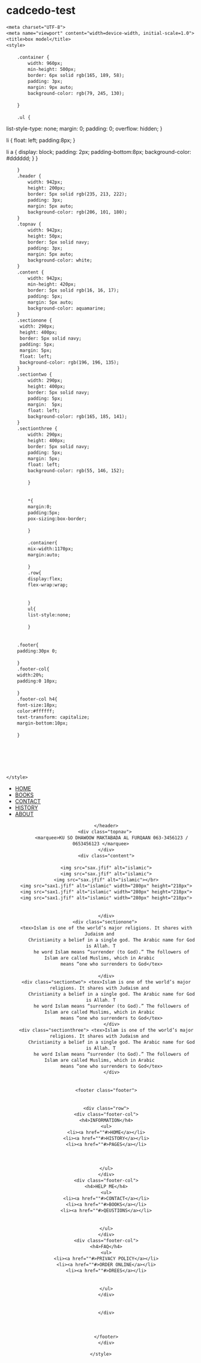 # cadcedo-test
<!DOCTYPE html>
<html lang="en">
<head>

    <meta charset="UTF-8">
    <meta name="viewport" content="width=device-width, initial-scale=1.0">
    <title>box model</title>
    <style>
    
        .container {
            width: 960px;
            min-height: 500px; 
            border: 6px solid rgb(165, 189, 58);
            padding: 3px;
            margin: 9px auto;
            background-color: rgb(79, 245, 130);
        
        }
		
		.ul {
  list-style-type: none;
  margin: 0;
  padding: 0;
  overflow: hidden;
}

li {
  float: left;
  padding:8px;
}

li a {
  display: block;
  padding: 2px;
  padding-bottom:8px;
  background-color: #dddddd;
}
}
		
		
		}
        .header {
            width: 942px;
            height: 200px; 
            border: 5px solid rgb(235, 213, 222);
            padding: 3px;
            margin: 5px auto;
            background-color: rgb(206, 101, 180);
        }
        .topnav {
            width: 942px;
            height: 50px;
            border: 5px solid navy;
            padding: 3px;
            margin: 5px auto;
            background-color: white;
        }
        .content {
            width: 942px;
            min-height: 420px;
            border: 5px solid rgb(16, 16, 17);
            padding: 5px;
            margin: 5px auto;
            background-color: aquamarine;
        }
        .sectionone {
         width: 290px;
         height: 400px;
         border: 5px solid navy;
         padding: 5px;
         margin: 5px;
         float: left;
         background-color: rgb(196, 196, 135);
        }
        .sectiontwo {
            width: 290px;
            height: 400px;
            border: 5px solid navy;
            padding: 5px;
            margin:  5px;
            float: left;
            background-color: rgb(165, 185, 141);
        }
        .sectionthree {
            width: 290px;
            height: 400px;
            border: 5px solid navy;
            padding: 5px;
            margin: 5px;
            float: left;
            background-color: rgb(55, 146, 152);
        
            }
            
			
			*{
			margin:0;
			padding:5px;
			pox-sizing:box-border;
			
			}
			
			.container{
			mix-width:1170px;
			margin:auto;
			
			}
			.row{
			display:flex;
			flex-wrap:wrap;
			
			
			}
			ul{
			list-style:none;
			
			}
			
                
		.footer{
		padding:30px 0;
		
		}
		.footer-col{
		width:20%;
		padding:0 10px;
		
		}
		.footer-col h4{
		font-size:18px;
		color:#ffffff;
		text-transform: capitalize;
		margin-bottom:10px;
		
		}
        
        
            
        
        

    </style>
                

</div>
<body>
    <div class="container">
	<ul>
  <li><a href="default.asp">HOME</a></li>
  <li><a href="news.asp">BOOKS</a></li>
  <li><a href="contact.asp">CONTACT</a></li>
  <li><a href="about.asp">HISTORY</a></li>
   <li><a href="about.asp">ABOUT</a></li>
</ul>
       <header>
	   <div class="header"></div>
		
		</header>
        <div class="topnav"> 
            <marquee>KU SO DHAWOOW MAKTABADA AL FURQAAN 063-3456123 / 0653456123 </marquee>
        </div>
        <div class="content">
		
		<img src="sax.jfif" alt="islamic">
		<img src="sax.jfif" alt="islamic">
		<img src="sax.jfif" alt="islamic"></br>
		<img src="sax1.jfif" alt="islamic" width="280px" height="218px">
		<img src="sax1.jfif" alt="islamic" width="280px" height="218px">
		<img src="sax1.jfif" alt="islamic" width="280px" height="218px">
		
		
		</div>
        <div class="sectionone"> 
        <tex>Islam is one of the world’s major religions. It shares with Judaism and 
            Christianity a belief in a single god. The Arabic name for God is Allah. T
            he word Islam means “surrender (to God).” The followers of Islam are called Muslims, which in Arabic 
            means “one who surrenders to God</tex>
            
        </div>
        <div class="sectiontwo"> <tex>Islam is one of the world’s major religions. It shares with Judaism and 
            Christianity a belief in a single god. The Arabic name for God is Allah. T
            he word Islam means “surrender (to God).” The followers of Islam are called Muslims, which in Arabic 
            means “one who surrenders to God</tex>
            </div>
        <div class="sectionthree"> <tex>Islam is one of the world’s major religions. It shares with Judaism and 
            Christianity a belief in a single god. The Arabic name for God is Allah. T
            he word Islam means “surrender (to God).” The followers of Islam are called Muslims, which in Arabic 
            means “one who surrenders to God</tex>
            </div>
        
		
		<footer class="footer">
		
	
		<div class="row">
		<div class="footer-col">
		<h4>INFORMATION</h4>
		<ul>
		<li><a href=""#>HOME</a></li>
		<li><a href=""#>HISTORY</a></li>
		<li><a href=""#>PAGES</a></li>
		
		
		
		</ul>
		</div>
		<div class="footer-col">
		<h4>HELP ME</h4>
		<ul>
		<li><a href=""#>CONTACT</a></li>
		<li><a href=""#>BOOKS</a></li>
		<li><a href=""#>QEUSTIONS</a></li>
			
		
		</ul>
		</div>
		<div class="footer-col">
		<h4>FAQ</h4>
		<ul>
		<li><a href=""#>PRIVACY POLICY</a></li>
		<li><a href=""#>ORDER ONLINE</a></li>
		<li><a href=""#>DREES</a></li>
		
		
		</ul>
		</div>
		
		
		</div>
	
		
		
		</footer>
		</div>
    
</body>
</html>
 

    </style>
</head>
<body>
   <div class="backgroun-image"> </div> 
</body>

</style>
</html>
